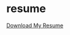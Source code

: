 # resume


[Download My Resume](https://github.com/wajahatrazi/resume/raw/main/CV%20-%20Wajahat%20Razi%20-%20November%202024.pdf)
